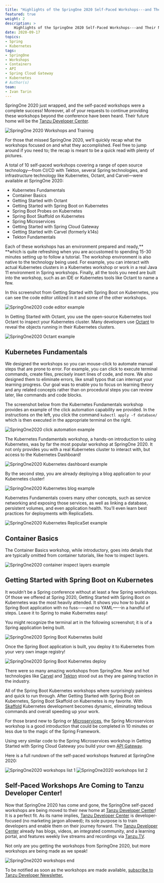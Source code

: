```yaml
---
title: "Highlights of the SpringOne 2020 Self-Paced Workshops---and Their New Home"
featured: true
weight: 2
description: >
    Highlights of the SpringOne 2020 Self-Paced Workshops---and Their New Home
date: 2020-09-17
topics:
- Spring
- Kubernetes
tags:
- SpringOne
- Workshops
- Containers
- API
- Spring Cloud Gateway
- Kubernetes
# Author(s)
team: 
- Ivan Tarin
---
```


SpringOne 2020 just wrapped, and the self-paced workshops were a complete success! Moreover, all of your requests to continue providing these workshops beyond the conference have been heard. Their future home will be the [Tanzu Developer Center](https://tanzu.vmware.com/developer/). 


![SpringOne 2020 Workshops and Training](/images/blogs/springone2020-workshops/workshops-and-training.png "SpringOne2020")


For those that missed SpringOne 2020, we’ll quickly recap what the workshops focused on and what they accomplished. Feel free to jump around if you need to; the recap is meant to be a quick read with plenty of pictures.

A total of 10 self-paced workshops covering a range of open source technology—from CI/CD with Tekton, several Spring technologies, and infrastructure technology like Kubernetes, Octant, and Carvel—were available at SpringOne 2020:


*   Kubernetes Fundamentals
*   Container Basics
*   Getting Started with Octant
*   Getting Started with Spring Boot on Kubernetes
*   Spring Boot Probes on Kubernetes
*   Spring Boot Skaffold on Kubernetes
*   Spring Microservices
*   Getting Started with Spring Cloud Gateway
*   Getting Started with Carvel (formerly k14s)
*   Tekton Fundamentals


Each of these workshops has an environment prepared and ready,** **which is quite refreshing when you are accustomed to spending 15-30 minutes setting up to follow a tutorial. The workshop environment is also native to the technology being used. For example, you can interact with actual Kubernetes clusters in a Kubernetes workshop or work in a real Java 11 environment in Spring workshops. Finally, all the tools you need are built into the workshop, such as an IDE or Kubernetes tools like Octant to name a few.

In this screenshot from Getting Started with Spring Boot on Kubernetes, you can see the code editor utilized in it and some of the other workshops.

![SpringOne2020 code editor example](/images/blogs/springone2020-workshops/code-editor.png "SpringOne2020 code editor example")


In Getting Started with Octant, you use the open-source Kubernetes tool Octant to inspect your Kubernetes cluster. Many developers use [Octant](https://octant.dev/) to reveal the objects running in their Kubernetes clusters.

![SpringOne2020 Octant example](/images/blogs/springone2020-workshops/octant-redact.png "SpringOne2020 octant example")

## Kubernetes Fundamentals

We designed the workshops so you can mouse-click to automate manual steps that are prone to error. For example, you can click to execute terminal commands, create files, precisely insert lines of code, and more. We also designed them to eliminate errors, like small typos that can interrupt your learning progress. Our goal was to enable you to focus on learning theory and any related concepts rather than on procedural steps you can review later, like commands and code blocks. 

The screenshot below from the Kubernetes Fundamentals workshop provides an example of the click automation capability we provided. In the instructions on the left, you click the command `kubectl apply -f database/` which is then executed in the appropriate terminal on the right.

![SpringOne2020 click automation example](/images/blogs/springone2020-workshops/creating-resc-underline.png "SpringOne2020 click automation example")


The Kubernetes Fundamentals workshop, a hands-on introduction to using Kubernetes, was by far the most popular workshop at SpringOne 2020. It not only provides you with a real Kubernetes cluster to interact with, but access to the Kubernetes Dashboard!

![SpringOne2020 Kubernetes dashboard example](/images/blogs/springone2020-workshops/kubernetes-dashboard.png "SpringOne2020 Kubernetes dashboard example")
  

By the second step, you are already deploying a blog application to your Kubernetes cluster!

![SpringOne2020 Kubernetes blog example](/images/blogs/springone2020-workshops/kubernetes-blog.png "SpringOne2020 Kubernetes blog example")


Kubernetes Fundamentals covers many other concepts, such as service networking and exposing those services, as well as linking a database, persistent volumes, and even application health. You’ll even learn best practices for deployments with ReplicaSets.

![SpringOne2020 Kubernetes ReplicaSet example](/images/blogs/springone2020-workshops/replica-redact.png "SpringOne2020 Kubernetes ReplicaSet example")


## Container Basics 

The Container Basics workshop, while introductory, goes into details that are typically omitted from container tutorials, like how to inspect layers.

![SpringOne2020 container inspect layers example](/images/blogs/springone2020-workshops/inspect-layers.png "SpringOne2020 container inspect layers example")


## Getting Started with Spring Boot on Kubernetes

It wouldn’t be a Spring conference without at least a few Spring workshops. Of those we offered at Spring 2020, Getting Started with Spring Boot on Kubernetes was the most heavily attended. It shows you how to build a Spring Boot application with no fuss--—and no YAML—--in a handful of steps. Leave it to Spring to make Kubernetes easy! 

You might recognize the terminal art in the following screenshot; it is of a Spring application being built.


![SpringOne2020 Spring Boot Kubernetes build](/images/blogs/springone2020-workshops/spring-jar-redact.png "SpringOne2020 Spring Boot Kubernetes build")


Once the Spring Boot application is built, you deploy it to Kubernetes from your very own image registry! 

![SpringOne2020 Spring Boot Kubernetes deploy](/images/blogs/springone2020-workshops/deploy-2-k8s.png "SpringOne2020 Spring Boot Kubernetes deploy")


There were so many amazing workshops from SpringOne. New and hot technologies like [Carvel](https://k14s.io/) and [Tekton](https://cloud.google.com/tekton) stood out as they are gaining traction in the industry. 

All of the Spring Boot Kubernetes workshops where surprisingly painless and quick to run through. After Getting Started with Spring Boot on Kubernetes, Spring Boot Skaffold on Kubernetes is my favorite. With [Skaffold](https://skaffold.dev/) Kubernetes development becomes dynamic, eliminating tedious commands and overall speeding up your work. 

For those brand new to Spring or [Microservices](https://spring.io/microservices), the Spring Microservices workshop is a good introduction that could be completed in 10 minutes or less due to the magic of the Spring Framework. 

Using very similar code to the Spring Microservices workshop in Getting Started with Spring Cloud Gateway you build your own [API Gateway](https://spring.io/projects/spring-cloud-gateway).

Here is a full rundown of the self-paced workshops featured at SpringOne 2020: 

![SpringOne2020 workshops list 1](/images/blogs/springone2020-workshops/workshops-1.png "SpringOne2020 workshops list")
![SpringOne2020 workshops list 2](/images/blogs/springone2020-workshops/workshops-2.png "SpringOne2020 workshops list")



## Self-Paced Workshops Are Coming to Tanzu Developer Center!

Now that SpringOne 2020 has come and gone, the SpringOne self-paced workshops are being moved to their new home at [Tanzu Developer Center](https://tanzu.vmware.com/developer/)! It is a perfect fit. As its name implies, [Tanzu Developer Center](https://tanzu.vmware.com/developer/) is developer-focused (no marketing jargon allowed); its sole purpose is to train developers and enable them on their journey forward. The [Tanzu Developer Center](https://tanzu.vmware.com/developer/) already has blogs, videos, an integrated community, and a learning portal, and features weekly live streams and recordings via [Tanzu.TV](https://tanzu.vmware.com/developer/tv/). 

Not only are you getting the workshops from SpringOne 2020, but more workshops are being made as we speak! 

![SpringOne2020 workshops end](/images/blogs/springone2020-workshops/overview.png "SpringOne2020 workshops end")


To be notified as soon as the workshops are made available, [subscribe to Tanzu Developer Newsletter.](https://tanzu.vmware.com/developer/community/) 
